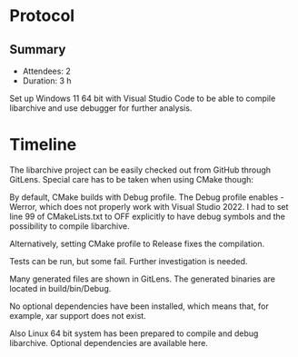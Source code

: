 # Protocol

## Summary

- Attendees: 2
- Duration: 3 h

Set up Windows 11 64 bit with Visual Studio Code to be able to compile
libarchive and use debugger for further analysis.

# Timeline

The libarchive project can be easily checked out from GitHub through
GitLens. Special care has to be taken when using CMake though:

By default, CMake builds with Debug profile. The Debug profile enables
-Werror, which does not properly work with Visual Studio 2022. I had
to set line 99 of CMakeLists.txt to OFF explicitly to have debug symbols
and the possibility to compile libarchive.

Alternatively, setting CMake profile to Release fixes the compilation.

Tests can be run, but some fail. Further investigation is needed.

Many generated files are shown in GitLens. The generated binaries are
located in build/bin/Debug.

No optional dependencies have been installed, which means that,
for example, xar support does not exist.

Also Linux 64 bit system has been prepared to compile and debug
libarchive. Optional dependencies are available here.

